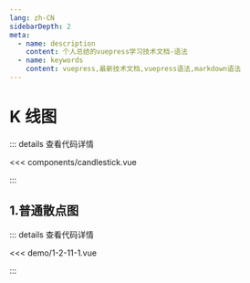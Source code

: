 ```yaml
---
lang: zh-CN
sidebarDepth: 2
meta:
  - name: description
    content: 个人总结的vuepress学习技术文档-语法
  - name: keywords
    content: vuepress,最新技术文档,vuepress语法,markdown语法
---
```


# K 线图

::: details 查看代码详情

<<< components/candlestick.vue

:::

## 1.普通散点图

  <Container url="https://zhoubichuan.com/resume/?1-2-11-1.vue" />

::: details 查看代码详情

<<< demo/1-2-11-1.vue

:::
